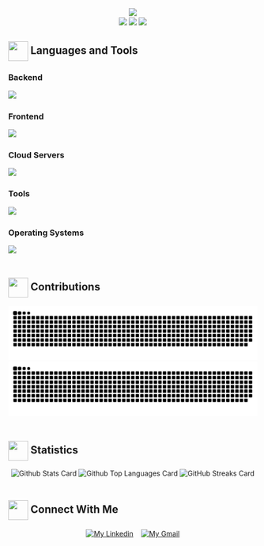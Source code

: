 <div align="center"> <img src="https://readme-typing-svg.herokuapp.com/?font=Josefin+Sans&weight=600&size=50&duration=3000&pause=500&color=539BF5FF&center=true&vCenter=true&random=false&width=800&height=80&lines=👋+Hello!+I'm+Kaled+Barraj;Welcome+to+my+Github!+🎉""/> </div>

<div align="center">
  <a href="https://in.linkedin.com/in/kaled-barraj">
    <img src="https://img.shields.io/badge/Linkedin-0A66C2?style=flat&logo=linkedin&logoColor=FFFFFF&logoSize=auto" height="25"/></a>
  
  <a href="mailto:kaledbarraj@gmail.com">
    <img src="https://img.shields.io/badge/Gmail-EA4335?style=flat&logo=gmail&logoColor=white" height="25"/></a>
    
  <img src="https://visitor-badge.laobi.icu/badge?page_id=KBarraj.KBarraj" height="25"/>
</div>

<h2 align="left"> <img align="center" src="https://media.giphy.com/media/ZjJt7TTkHO2xKbkq2y/giphy.gif" height="40" width="40"/> Languages and Tools </h2>
<div align="left">
  <h3> Backend </h3>
  <img src="https://skillicons.dev/icons?i=cpp,c,py,java,haskell&theme=dark&perline=15"/>
  
  <h3> Frontend </h3>
  <img src="https://skillicons.dev/icons?i=javascript,html,css&theme=dark&perline=15"/>
  
  <h3> Cloud Servers </h3>
  <img src="https://skillicons.dev/icons?i=gcp&=dark&perline=15"/>
  
  <h3> Tools </h3>
  <img src="https://skillicons.dev/icons?i=vscode,github,git,gitlab,githubactions,vim,md,r,neovim&theme=dark&perline=15"/>
  
  <h3> Operating Systems </h3>
  <img src="https://skillicons.dev/icons?i=apple,windows,linux,ubuntu&theme=dark&perline=15"/>
</div>

<br/>

<h2 align="left"> <img align="center" src="https://media.tenor.com/dHk-LfzHrtwAAAAi/linux-computer.gif" height="40" width="40"/> Contributions </h2>
<div align="center">
  <img src="https://raw.githubusercontent.com/KBarraj/KBarraj/Output/github-contribution-grid-snake-light.svg#gh-light-mode-only" alt="Github contribution status"/>
  <img src="https://raw.githubusercontent.com/KBarraj/KBarraj/Output/github-contribution-grid-snake-dark.svg#gh-dark-mode-only" alt="Github contribution status"/>
</div>

<br/>

<h2 align="left"> <img align="center" src="https://media.giphy.com/media/OWL3PWVc6frOwRgkaY/giphy.gif" height="40" width="40"/> Statistics </h2>
<div align="center">
  <img src="https://github-readme-stats.vercel.app/api?username=KBarraj&theme=github_dark_dimmed&border_radius=10&show_icons=true&card_width=100" alt="Github Stats Card"/>
  <img src="https://github-readme-stats.vercel.app/api/top-langs/?username=vaibhavvikas&theme=github_dark_dimmed&border_radius=10&size_weight=0.5&count_weight=0.5&langs_count=8&layout=compact" alt="Github Top Languages Card" height="195"/>
  <img src="https://streak-stats.demolab.com?user=KBarraj&theme=github_dark_dimmed&border_radius=10&card_width=745" alt="GitHub Streaks Card"/>
</div>

<br/>

<h2 align="left"> <img align="center" src="https://media.giphy.com/media/8zCNxwv3LLz0lJ8LcN/giphy.gif" height="40" width="40"/> Connect With Me </h2>
<div align="center">
  <a href="https://linkedin.com/in/kaled-barraj">
    <img align="center" src="https://raw.githubusercontent.com/rahuldkjain/github-profile-readme-generator/master/src/images/icons/Social/linked-in-alt.svg" alt="My Linkedin" height="30" width="40"/></a> &nbsp;&nbsp;
  
  <a href="mailto:kaledbarraj@gmail.com">
    <img align="center" src="https://github.com/dheereshagrwal/colored-icons/blob/master/public/logos/gmail/gmail.svg" alt="My Gmail" height="30" width="40"/></a>
</div>

<!--
**KBarraj/KBarraj** is a ✨ _special_ ✨ repository because its `README.md` (this file) appears on your GitHub profile.
Here are some ideas to get you started:
- 🔭 I’m currently working on ...
- 🌱 I’m currently learning ...
- 👯 I’m looking to collaborate on ...
- 🤔 I’m looking for help with ...
- 💬 Ask me about ...
- 📫 How to reach me: ...
- 😄 Pronouns: ...
- ⚡ Fun fact: ...
-->
